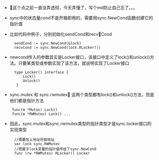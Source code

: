 - 这个点之前一直没弄透彻，今天弄懂了，写个md防止自己忘了。。。

- sync中的状态量cond不是开箱即用的，需要用sync.NewCond函数创建它的指针值
  
- 比如代码中例子，分别初始化sendCond和recvCond

        sendCond := sync.NewCond(&lock)
        recvCond := sync.NewCond(lock.RLocker())

- newcond传入的参数其实是Locker接口，该接口中定义了lock()和unlock()方法。只要某类型或参数实现了该方法，就说明实现了Locker接口

        type Locker() interface {
            Lock()
            Unlock()
         }
 - sync.mutex 和 sync.rwmutex 这两个类型都有lock()和unlock()方法，但是他们都是指针方法

        func(m *Mutex) Lock()
        func(m *RWMutex) Lock() ...
- 因此，sync.mutex和sync.rwmutex类型的指针类型才是sync.locker接口的实现类型

        //需要加上地址符取地址
        var lock sync.RWMutex   
        //把基于lock变量的指针值传给了sync.NewCond
        func (rw *RWMutex) RLocker() Locker 
                
